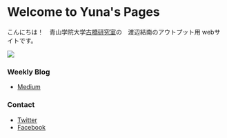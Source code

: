 # Welcome to Yuna's Pages


こんにちは！　青山学院大学[古橋研究室](http://furuhashilab.com/)の　渡辺結南のアウトプット用 webサイトです。

<img src=https://cdn-images-1.medium.com/max/1600/1*D7dFkNDecD5H4ZmY1myxXw.jpeg>

### Weekly Blog
* [Medium](https://medium.com/@yunawatanabe)


### Contact
* [Twitter](https://twitter.com/nabeyuna2)
* [Facebook](https://www.facebook.com/profile.php?id=100004439441139)
